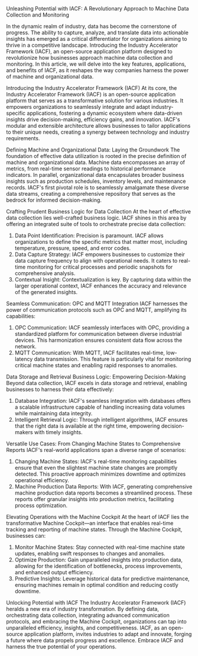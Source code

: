 Unleashing Potential with IACF: A Revolutionary Approach to Machine Data Collection and Monitoring

In the dynamic realm of industry, data has become the cornerstone of progress. The ability to capture, analyze, and translate data into actionable insights has emerged as a critical differentiator for organizations aiming to thrive in a competitive landscape. Introducing the Industry Accelerator Framework (IACF), an open-source application platform designed to revolutionize how businesses approach machine data collection and monitoring. In this article, we will delve into the key features, applications, and benefits of IACF, as it reshapes the way companies harness the power of machine and organizational data.

Introducing the Industry Accelerator Framework (IACF)
At its core, the Industry Accelerator Framework (IACF) is an open-source application platform that serves as a transformative solution for various industries. It empowers organizations to seamlessly integrate and adapt industry-specific applications, fostering a dynamic ecosystem where data-driven insights drive decision-making, efficiency gains, and innovation. IACF's modular and extensible architecture allows businesses to tailor applications to their unique needs, creating a synergy between technology and industry requirements.

Defining Machine and Organizational Data: Laying the Groundwork
The foundation of effective data utilization is rooted in the precise definition of machine and organizational data. Machine data encompasses an array of metrics, from real-time sensor readings to historical performance indicators. In parallel, organizational data encapsulates broader business insights such as production schedules, inventory levels, and maintenance records. IACF's first pivotal role is to seamlessly amalgamate these diverse data streams, creating a comprehensive repository that serves as the bedrock for informed decision-making.

Crafting Prudent Business Logic for Data Collection
At the heart of effective data collection lies well-crafted business logic. IACF shines in this area by offering an integrated suite of tools to orchestrate precise data collection:
1.	Data Point Identification: Precision is paramount. IACF allows organizations to define the specific metrics that matter most, including temperature, pressure, speed, and error codes.
2.	Data Capture Strategy: IACF empowers businesses to customize their data capture frequency to align with operational needs. It caters to real-time monitoring for critical processes and periodic snapshots for comprehensive analysis.
3.	Contextual Insight: Contextualization is key. By capturing data within the larger operational context, IACF enhances the accuracy and relevance of the generated insights.

Seamless Communication: OPC and MQTT Integration
IACF harnesses the power of communication protocols such as OPC and MQTT, amplifying its capabilities:
1.	OPC Communication: IACF seamlessly interfaces with OPC, providing a standardized platform for communication between diverse industrial devices. This harmonization ensures consistent data flow across the network.
2.	MQTT Communication: With MQTT, IACF facilitates real-time, low-latency data transmission. This feature is particularly vital for monitoring critical machine states and enabling rapid responses to anomalies.

Data Storage and Retrieval Business Logic: Empowering Decision-Making
Beyond data collection, IACF excels in data storage and retrieval, enabling businesses to harness their data effectively:
1.	Database Integration: IACF's seamless integration with databases offers a scalable infrastructure capable of handling increasing data volumes while maintaining data integrity.
2.	Intelligent Retrieval Logic: Through intelligent algorithms, IACF ensures that the right data is available at the right time, empowering decision-makers with timely insights.

Versatile Use Cases: From Changing Machine States to Comprehensive Reports
IACF's real-world applications span a diverse range of scenarios:
1.	Changing Machine States: IACF's real-time monitoring capabilities ensure that even the slightest machine state changes are promptly detected. This proactive approach minimizes downtime and optimizes operational efficiency.
2.	Machine Production Data Reports: With IACF, generating comprehensive machine production data reports becomes a streamlined process. These reports offer granular insights into production metrics, facilitating process optimization.

Elevating Operations with the Machine Cockpit
At the heart of IACF lies the transformative Machine Cockpit—an interface that enables real-time tracking and reporting of machine states. Through the Machine Cockpit, businesses can:
1.	Monitor Machine States: Stay connected with real-time machine state updates, enabling swift responses to changes and anomalies.
2.	Optimize Production: Gain unparalleled insights into production data, allowing for the identification of bottlenecks, process improvements, and enhanced output efficiency.
3.	Predictive Insights: Leverage historical data for predictive maintenance, ensuring machines remain in optimal condition and reducing costly downtime.

Unlocking Potential with IACF
The Industry Accelerator Framework (IACF) heralds a new era of industry transformation. By defining data, orchestrating data collection, integrating advanced communication protocols, and embracing the Machine Cockpit, organizations can tap into unparalleled efficiency, insights, and competitiveness. IACF, as an open-source application platform, invites industries to adapt and innovate, forging a future where data propels progress and excellence. Embrace IACF and harness the true potential of your operations.
